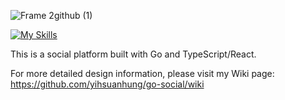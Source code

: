 ![Frame 2github (1)](https://github.com/yihsuanhung/go-social/assets/58166555/c57231db-ef0c-41cd-884a-aa697490d821)



[![My Skills](https://skillicons.dev/icons?i=go,ts,react,mysql)](https://skillicons.dev)

This is a social platform built with Go and TypeScript/React.

For more detailed design information, please visit my Wiki page: https://github.com/yihsuanhung/go-social/wiki

